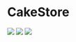 # CakeStore


<img src=" https://user-images.githubusercontent.com/35393434/55672278-eae9e500-58b6-11e9-8947-e8d350f73173.png " /> 
<img src="https://user-images.githubusercontent.com/35393434/55672282-00f7a580-58b7-11e9-9e55-d21ed0f39779.png"  />
<img src=" https://user-images.githubusercontent.com/35393434/55672267-cc83e980-58b6-11e9-84a9-5c5b4e1b2970.png " />
